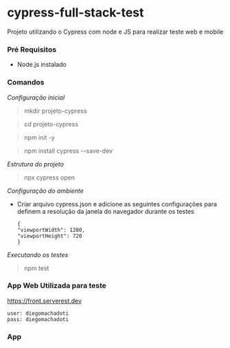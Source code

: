# cypress-full-stack-test
Projeto utilizando o Cypress com node e JS para realizar teste web e mobile


### Pré Requisitos
- Node.js instalado



### Comandos

*Configuração inicial*
> mkdir projeto-cypress

> cd projeto-cypress

> npm init -y

> npm install cypress --save-dev

*Estrutura do projeto*
> npx cypress open

*Configuração do ambiente*
- Criar arquivo cypress.json  e adicione as seguintes configurações para definem a resolução da janela do navegador durante os testes
    ```
    {
    "viewportWidth": 1280,
    "viewportHeight": 720
    }
    ```

*Executando os testes*
> npm test


### App Web Utilizada para teste
https://front.serverest.dev
```
user: diegomachadoti
pass: diegomachadoti
```

### App
